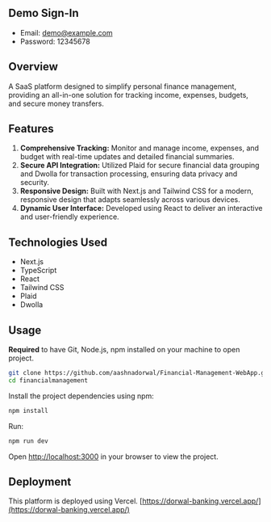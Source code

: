 ## Demo Sign-In

- Email: demo@example.com
- Password: 12345678

## Overview

A SaaS platform designed to simplify personal finance management, providing an all-in-one solution for tracking income, expenses, budgets, and secure money transfers.

## Features

1.  **Comprehensive Tracking:** Monitor and manage income, expenses, and budget with real-time updates and detailed financial summaries.
2. **Secure API Integration:** Utilized Plaid for secure financial data grouping and Dwolla for transaction processing, ensuring data privacy and security.
3. **Responsive Design:** Built with Next.js and Tailwind CSS for a modern, responsive design that adapts seamlessly across various devices.
4. **Dynamic User Interface:** Developed using React to deliver an interactive and user-friendly experience.

## Technologies Used

- Next.js
- TypeScript
- React
- Tailwind CSS
- Plaid
- Dwolla


## Usage
**Required** to have Git, Node.js, npm installed on your machine to open project.


```bash
git clone https://github.com/aashnadorwal/Financial-Management-WebApp.git
cd financialmanagement
```
Install the project dependencies using npm:

```bash
npm install
```
Run:
```bash
npm run dev
```
Open [http://localhost:3000](http://localhost:3000) in your browser to view the project.


## Deployment
This platform is deployed using Vercel.
[https://dorwal-banking.vercel.app/](https://dorwal-banking.vercel.app/)
